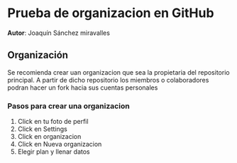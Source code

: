 # Prueba de organizacion en GitHub

**Autor**: Joaquín Sánchez miravalles

## Organización

Se recomienda crear uan organizacion que sea la propietaria del repositorio principal. A partir de dicho repositorio los miembros o colaboradores podran hacer un fork hacia sus cuentas personales

### Pasos para crear una organizacion

1. Click en tu foto de perfil 
2. Click en Settings
3. Click en organizacion
4. Click en Nueva organizacion
5. Elegir plan y llenar datos